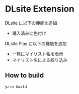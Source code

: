 # DLsite Extension

DLsite に以下の機能を追加

-   購入済みに色付け

DLsite Play に以下の機能を追加

-   一覧にマイリスト名を表示
-   マイリスト名による絞り込み

## How to build

```
yarn build
```
